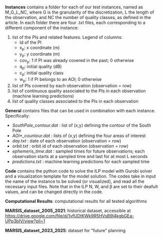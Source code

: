 **Instances** contains a folder for each of our test instances, named as M_G_L_NC, where G is the granularity of the discretization, L the length of the observation, and NC the number of quality classes, as defined in the article. In each folder there are four .txt files, each corresponding to a different component of the instance:
<ol>
    <li>list of the PIs and related features. Legend of columns:
        <ul>
            <li>Id of the PI</li>
            <li>x<sub>p</sub>: x coordinate (m)</li>
            <li>y<sub>p</sub>: y coordinate (m)</li>
            <li>cov<sub>p</sub>: 1 if PI was already covered in the past; 0 otherwise</li>
            <li>q<sub>p</sub>: initial quality (dB)</li>
            <li>c<sub>p</sub>: initial quality class</li>
            <li>w<sub>p</sub>: 1 if PI belongs to an AOI; 0 otherwise</li>
        </ul>
    </li>
    <li>list of PIs covered by each observation (observation = row)</li>
    <li>list of continuous quality associated to the PIs in each observation (machine learning predictions)</li>
    <li>list of quality classes associated to the PIs in each observation</li>
</ol>

**General** contains files that can be used in combination with each instance. Specifically:
<ul>
    <li> <i> SouthPole_contour.dat </i> : list of (x,y) defining the contour of the South Pole</li>
    <li> <i> AOI*_countour.dat </i> : lists of (x,y) defining the four areas of interest</li>
    <li> <i> day.txt </i> : date of each observation (observation = row)</li>
    <li> <i> orbit.txt </i> : orbit id of each observation (observation = row)</li>
    <li> <i> ephemeris_time.dat </i> : sampled times for future observations; each observation starts at a sampled time and last for at most L seconds</li>
    <li> <i> predictions.txt </i> : machine learning predictions for each sampled time</li>
</ul>

**Code** contains the python code to solve the ILP model with Gurobi solver and a visualization template for the model solution. The codes take in input the name of the instance to be solved (or visualized), and read all the necessary input files. Note that in the ILP N, W, and &beta; are set to their deafult values, and can be changed directly in the code.

**Computational Results**: computational results for all tested algorithms

**MARSIS_dataset_2005_2021**: historical dataset, accessible at https://drive.google.com/file/d/1yfUDtKWk9R5HVsB9l4kgbGEa-UPp3bIV/view?pli=1

**MARSIS_dataset_2023_2025**: dataset for "future" planning
